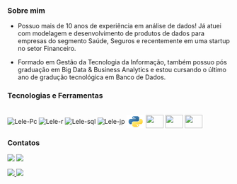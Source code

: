 ### Sobre mim

- Possuo mais de 10 anos de experiência em análise de dados! Já atuei com modelagem e desenvolvimento de produtos de dados para empresas do segmento Saúde, Seguros e recentemente em uma startup no setor Financeiro. 

- Formado em Gestão da Tecnologia da Informação, também possuo pós graduação em Big Data & Business Analytics e estou cursando o último ano de gradução tecnológica em Banco de Dados. 

### Tecnologias e Ferramentas
<div style="display: inline_block"><br>
  
  <img align="center" alt="Lele-Pc" height="30" width="40" src="https://cdn.jsdelivr.net/gh/devicons/devicon/icons/pycharm/pycharm-original.svg">
  <img align="center" alt="Lele-r" height="30" width="40" src="https://cdn.jsdelivr.net/gh/devicons/devicon/icons/r/r-original.svg">
  <img align="center" alt="Lele-sql" height="30" width="40" src="https://cdn.jsdelivr.net/gh/devicons/devicon/icons/postgresql/postgresql-original.svg">
  <img align="center" alt="Lele-jp" height="30" width="40" src="https://cdn.jsdelivr.net/gh/devicons/devicon/icons/jupyter/jupyter-original-wordmark.svg">
  <img align="center" alt="Lele-Python" height="30" width="40" src="https://raw.githubusercontent.com/devicons/devicon/master/icons/python/python-original.svg">
<img align="center" height="30" width="40" src="https://cdn.jsdelivr.net/gh/devicons/devicon/icons/amazonwebservices/amazonwebservices-plain-wordmark.svg" />         
<img align="center" height="30" width="40" src="https://cdn.jsdelivr.net/gh/devicons/devicon/icons/docker/docker-original-wordmark.svg" />        
<img align="center" height="30" width="40" src="https://cdn.jsdelivr.net/gh/devicons/devicon/icons/git/git-original.svg" />
  
</div>

### Contatos

<div> 
  
  <a href="mailto:iosbilario@gmail.com" target="_blank"><img src="https://img.shields.io/badge/Gmail-D14836?style=for-the-badge&logo=gmail&logoColor=white" target="_blank"></a>
 	<a href="https://www.linkedin.com/in/lepereira31/" target="_blank"><img src="https://img.shields.io/badge/LinkedIn-0077B5?style=for-the-badge&logo=linkedin&logoColor=white" target="_blank"></a>
  
</div> 



<div>
  
<a href="https://github.com/lbp1pereira">
<img height="180em" src="https://github-readme-stats.vercel.app/api/top-langs/?username=lbp1pereira&layout=compact&langs_count=7&theme=dracula"/>
<img height="180em" src="https://github-readme-stats.vercel.app/api?username=lbp1pereira&show_icons=true&theme=dracula&include_all_commits=true&count_private=true"/>
  
</div>
  

